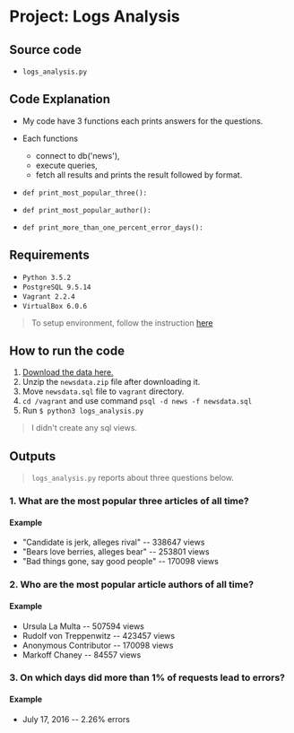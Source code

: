 # Project: Logs Analysis

## Source code
- `logs_analysis.py`

## Code Explanation

- My code have 3 functions each prints answers for the questions.
- Each functions 
  - connect to db('news'),
  - execute queries,
  - fetch all results and prints the result followed by format.

- `def print_most_popular_three():`
- `def print_most_popular_author():`
- `def print_more_than_one_percent_error_days():`

## Requirements

- `Python 3.5.2`
- `PostgreSQL 9.5.14`
- `Vagrant 2.2.4`
- `VirtualBox 6.0.6`
> To setup environment, follow the instruction [here](https://classroom.udacity.com/nanodegrees/nd004/parts/51200cee-6bb3-4b55-b469-7d4dd9ad7765/modules/c57b57d4-29a8-4c5f-9bb8-5d53df3e48f4/lessons/5475ecd6-cfdb-4418-85a2-f2583074c08d/concepts/14c72fe3-e3fe-4959-9c4b-467cf5b7c3a0)

## How to run the code

1. [Download the data here.](https://d17h27t6h515a5.cloudfront.net/topher/2016/August/57b5f748_newsdata/newsdata.zip)
2. Unzip the `newsdata.zip` file after downloading it.
3. Move `newsdata.sql` file to `vagrant` directory.
4. `cd /vagrant` and use command `psql -d news -f newsdata.sql`
5. Run `$ python3 logs_analysis.py`

> I didn't create any sql views.

## Outputs

> `logs_analysis.py` reports about three questions below.


### 1. What are the most popular three articles of all time?

#### Example

- "Candidate is jerk, alleges rival" --  338647 views
- "Bears love berries, alleges bear" --  253801 views
- "Bad things gone, say good people" --  170098 views

### 2. Who are the most popular article authors of all time?

#### Example

- Ursula La Multa  --  507594 views
- Rudolf von Treppenwitz  --  423457 views
- Anonymous Contributor  --  170098 views
- Markoff Chaney  --  84557 views

### 3. On which days did more than 1% of requests lead to errors?

#### Example

- July 17, 2016 -- 2.26% errors